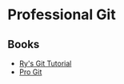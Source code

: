 # Professional Git

## Books
* [Ry's Git Tutorial](https://leer.amazon.es/?asin=B00QFIA5OC&ref_=kwl_kr_sea_1&language=es-ES)
* [Pro Git](https://www.amazon.es/Pro-Git-Scott-Chacon-ebook/dp/B004TTXLGI/ref=sr_1_4?__mk_es_ES=%C3%85M%C3%85%C5%BD%C3%95%C3%91&crid=3O1FFT5J55BYS&keywords=pro+git&qid=1656317775&sprefix=pro+git%2Caps%2C208&sr=8-4)